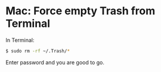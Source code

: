 # Mac: Force empty Trash from Terminal

In Terminal:

```bash
$ sudo rm -rf ~/.Trash/*
```

Enter password and you are good to go.
